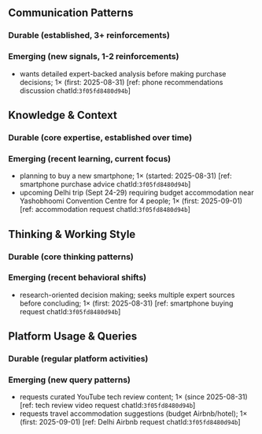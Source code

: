 ## Communication Patterns
### Durable (established, 3+ reinforcements)

### Emerging (new signals, 1-2 reinforcements)
- wants detailed expert-backed analysis before making purchase decisions; 1× (first: 2025-08-31) [ref: phone recommendations discussion chatId:`3f05fd8480d94b`]

## Knowledge & Context
### Durable (core expertise, established over time)

### Emerging (recent learning, current focus)
- planning to buy a new smartphone; 1× (started: 2025-08-31) [ref: smartphone purchase advice chatId:`3f05fd8480d94b`]
- upcoming Delhi trip (Sept 24-29) requiring budget accommodation near Yashobhoomi Convention Centre for 4 people; 1× (first: 2025-09-01) [ref: accommodation request chatId:`3f05fd8480d94b`]

## Thinking & Working Style
### Durable (core thinking patterns)

### Emerging (recent behavioral shifts)
- research-oriented decision making; seeks multiple expert sources before concluding; 1× (first: 2025-08-31) [ref: smartphone buying request chatId:`3f05fd8480d94b`]

## Platform Usage & Queries
### Durable (regular platform activities)

### Emerging (new query patterns)
- requests curated YouTube tech review content; 1× (since 2025-08-31) [ref: tech review video request chatId:`3f05fd8480d94b`]
- requests travel accommodation suggestions (budget Airbnb/hotel); 1× (first: 2025-09-01) [ref: Delhi Airbnb request chatId:`3f05fd8480d94b`]